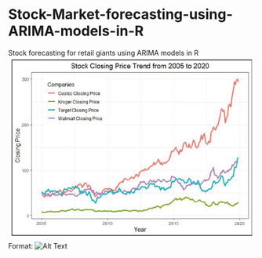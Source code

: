 # Stock-Market-forecasting-using-ARIMA-models-in-R
Stock forecasting for retail giants using ARIMA models in R
![GitHub Logo](/images/EDA.PNG)
Format: ![Alt Text](url)
